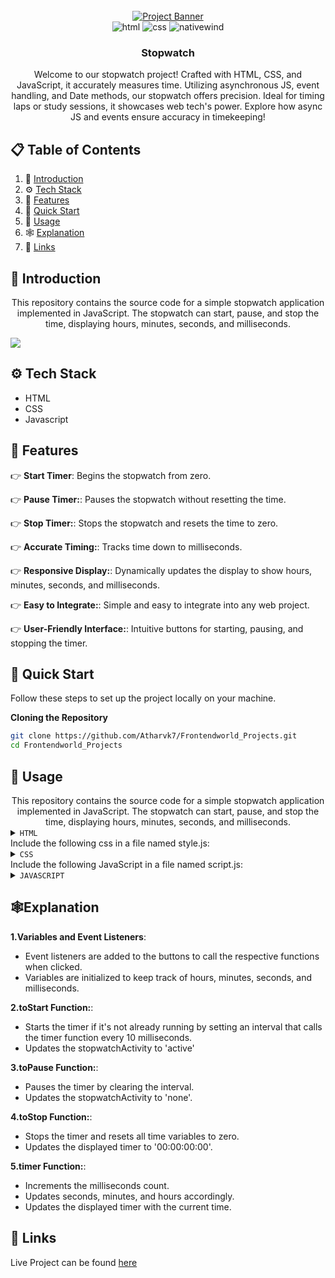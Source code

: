 



<div align="center">
  <br />
    <a href="" target="_blank">
      <img src="https://res.cloudinary.com/dslzeoxj7/image/upload/v1720807183/stopwatch_hcibbp.png" alt="Project Banner">
    </a>
  <br />

  <div>
    <img src="https://img.shields.io/badge/Html-black?style=for-the-badge&logoColor=white&logo=html&color=61DAFB" alt="html" />
    <img src="https://img.shields.io/badge/Css-black?style=for-the-badge&logoColor=white&logo=css&color=FD366E" alt="css" />
    <img src="https://img.shields.io/badge/Javascript-black?style=for-the-badge&logoColor=white&logo=javascript&color=06B6D4" alt="nativewind" />
  </div>

  <h3 align="center">Stopwatch</h3>

   <div align="center">
     Welcome to our stopwatch project! Crafted with HTML, CSS, and JavaScript, it accurately measures time. Utilizing asynchronous JS, event handling, and Date methods, our stopwatch offers precision. Ideal for timing laps or study sessions, it showcases web tech's power. Explore how async JS and events ensure accuracy in timekeeping!
    </div>
</div>

## 📋 <a name="table">Table of Contents</a>

1. 🤖 [Introduction](#introduction)
2. ⚙️ [Tech Stack](#tech-stack)
3. 🔋 [Features](#features)
4. 🤸 [Quick Start](#quick-start)
5. 🚀 [Usage](#usage)
6. 🕸️ [Explanation](#explanation)
7. 🔗 [Links](#links)


## <a name="introduction">🤖 Introduction</a>

<div  align="center">
This repository contains the source code for a simple stopwatch application implemented in JavaScript. The stopwatch can start, pause, and stop the time, displaying hours, minutes, seconds, and milliseconds.

</div>



<a href="https://www.linkedin.com/company/frontendworld/" target="_blank"><img src="https://github.com/sujatagunale/EasyRead/assets/151519281/618f4872-1e10-42da-8213-1d69e486d02e" /></a>


## <a name="tech-stack">⚙️ Tech Stack</a>
- HTML
- CSS
- Javascript

## <a name="features">🔋 Features</a>

👉 **Start Timer**: Begins the stopwatch from zero.

👉 **Pause Timer:**:  Pauses the stopwatch without resetting the time.

👉 **Stop Timer:**: Stops the stopwatch and resets the time to zero.

👉 **Accurate Timing:**: Tracks time down to milliseconds.

👉 **Responsive Display:**: Dynamically updates the display to show hours, minutes, seconds, and milliseconds.

👉 **Easy to Integrate:**: Simple and easy to integrate into any web project.

👉 **User-Friendly Interface:**: Intuitive buttons for starting, pausing, and stopping the timer.

## <a name="quick-start">🤸 Quick Start</a>

Follow these steps to set up the project locally on your machine.


**Cloning the Repository**

```bash
git clone https://github.com/Atharvk7/Frontendworld_Projects.git
cd Frontendworld_Projects
```

## <a name="usage">🚀 Usage</a>
<div align="center">
This repository contains the source code for a simple stopwatch application implemented in JavaScript. The stopwatch can start, pause, and stop the time, displaying hours, minutes, seconds, and milliseconds.

</div>

<details>
<summary><code>HTML</code></summary>

```html
<!DOCTYPE html>
<html lang="en-US">
<head>
    <meta charset="UTF-8">
    <meta http-equiv="X-UA-Compatible" content="IE=edge">
    <meta name="viewport" content="width=device-width, initial-scale=1.0">
    <link rel="shortcut icon" href="images/ws.png" type="image/x-icon">
    <link rel="stylesheet" href="style.css">
    <title>Stopwatch</title>
</head>
<body>
    <header>
        <h1>Stopwatch</h1>
    </header>
    <main>
        <section>
            <h2 id="timer">00:00:00<span id="millisecond">:00</span></h2>
            <article>
                <button id="start">Start</button>
                <button id="pause">Pause</button>
                <button id="stop">Stop</button>
            </article>
        </section>
    </main>
    <footer>
        <p>By FrontendWorld</p>
    </footer>

    <script src="script.js"></script>
</body>
</html>
```

</details>



<div>Include the following css in a file named style.js:</div>

<details>
<summary><code>CSS</code></summary>

```css
:root {
    --transparent-black : rgba(0, 0, 0, 0.445);
    --red: rgb(235, 15, 15);
    --green: rgb(30, 184, 30);
    --gray: rgb(211, 211, 211);
    --dark-color: #111;
    --font-color: #f0ece2;;
}

* {
    box-sizing: border-box;
}

html, body {
    margin: 0px;
    padding: 0px;
    font-family: Arial, Helvetica, sans-serif;
}

body {
    display: flex;
    flex-direction: column;
    justify-content: center;
    align-items: center;
    background-color: var(--dark-color);
}

header, footer {
    color: var(--font-color);
}

section {
    display: flex;
    flex-direction: column;
    justify-content: center;
    align-items: center;
    padding-top: 5px;
    padding-bottom: 5px;
    border-radius: 20px;
    box-shadow: 1px 1px 10px var(--transparent-black);
    width: 500px;
    background-color: whitesmoke;
}

article {
    display: flex;
    flex-direction: row;
}

h2 {
    font-size: 65pt;
}

#millisecond {
    font-size: 32pt;
}

#start, #pause, #stop {
    border: none;
    width: 120px;
    height: 120px;
    border-radius: 50%;
    margin: 15px;
    font-size: 18pt;
    text-transform: uppercase;
    font-weight: bold;
    cursor: pointer;
    opacity: 1;
}

#start:hover, #pause:hover, #stop:hover {
    opacity: 0.8;
    box-shadow: -1px -1px 1px var(--transparent-black),
                1px 1px 1px var(--transparent-black);
}

#start {
    background-color: var(--green);
}

#pause {
    background-color: var(--gray);
}

#stop {
    background-color: var(--red);
}
```

</details>


<div>Include the following JavaScript in a file named script.js:</div>
<details>
<summary><code>JAVASCRIPT</code></summary>

```javascript
let startBtn = document.querySelector('#start').addEventListener ('click', toStart,);
let pauseBtn = document.querySelector('#pause').addEventListener ('click', toPause);
let stopBtn = document.querySelector('#stop').addEventListener ('click', toStop);

let hour = 0;
let min = 0;
let sec = 0;
let ms = 0;
const time = 10;
let stopwatchActivity = 'none';
let stopwatch;


function toStart() {
  if (stopwatchActivity == 'none') {
    stopwatch = setInterval(() => { timer() }, time);
    stopwatchActivity = 'active';
  } else {}
}

function toPause() {
  clearInterval(stopwatch);
  stopwatchActivity = 'none';
}

function toStop() {
  stopwatchActivity = 'none';
  clearInterval(stopwatch);
  hour = 0;
  min = 0;
  sec = 0;
  ms = 0
  document.querySelector('#timer').innerHTML = '00:00:00<span id="millisecond">:00</span>';
}

function timer() {
  ms++;

  if (ms == 100) { ms = 0; sec++ }
  
  if (sec == 60) { sec = 0; min++; }

  if (min == 60) { min = 0; hour++; }

  let visualTimer = `${(hour < 10 ? `0${hour}` : hour)}:${(min < 10 ? `0${min}` : min)}:${(sec < 10 ? `0${sec}` : sec)}<span id="millisecond">:${ms < 10 ? `0${ms}` : ms}</span>`;
  document.querySelector('#timer').innerHTML = visualTimer;
}
```

</details>







## <a name="explanation">🕸️Explanation</a>
**1.Variables and Event Listeners**: 
<ul>
  <li>Event listeners are added to the buttons to call the respective functions when clicked.</li>
  <li>Variables are initialized to keep track of hours, minutes, seconds, and milliseconds.</li>
</ul>

**2.toStart Function:**: 
<ul>
  <li>Starts the timer if it's not already running by setting an interval that calls the timer function every 10 milliseconds.</li>
  <li>Updates the stopwatchActivity to 'active'</li>
</ul>

**3.toPause Function:**: 
<ul>
  <li>Pauses the timer by clearing the interval.</li>
  <li>Updates the stopwatchActivity to 'none'.</li>
</ul>

**4.toStop Function:**: 
<ul>
  <li>Stops the timer and resets all time variables to zero.</li>
  <li>Updates the displayed timer to '00:00:00:00'.</li>
</ul>

**5.timer Function:**: 
<ul>
  <li>Increments the milliseconds count.</li>
  <li>Updates seconds, minutes, and hours accordingly.</li>
  <li>Updates the displayed timer with the current time.</li>
</ul>

## <a name="links">🔗 Links</a>
Live Project can be found [here](https://stop-watch-by-frontendworld.netlify.app/)



















